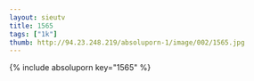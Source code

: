 ```yaml
--- 
layout: sieutv
title: 1565
tags: ["1k"]
thumb: http://94.23.248.219/absoluporn-1/image/002/1565.jpg
---
```

{% include absoluporn key="1565" %} 
